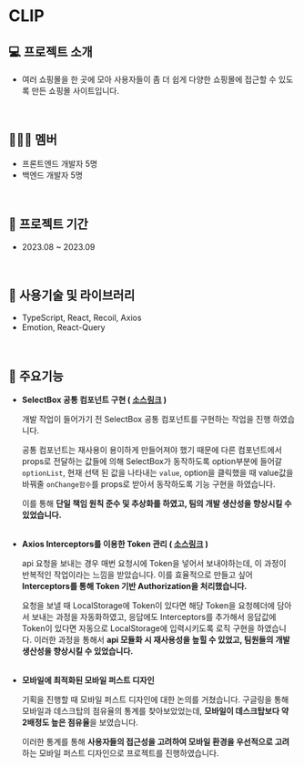 # CLIP

## 💻 프로젝트 소개
- 여러 쇼핑몰을 한 곳에 모아 사용자들이 좀 더 쉽게 다양한 쇼핑몰에 접근할 수 있도록 만든 쇼핑몰 사이트입니다.
<br/>

## 🧑‍🤝‍🧑 멤버
- 프론트엔드 개발자 5명
- 백엔드 개발자 5명
<br/>

## 📆 프로젝트 기간
- 2023.08 ~ 2023.09
<br/>

## 📖 사용기술 및 라이브러리
- TypeScript, React, Recoil, Axios
- Emotion, React-Query
<br/>

## 🔔 주요기능
- **SelectBox 공통 컴포넌트 구현 ( [소스링크](https://github.com/supercoding-commerce/FE/blob/dev/src/components/common/SelectBox/SelectBox.tsx) )**
    
    개발 작업이 들어가기 전 SelectBox 공통 컴포넌트를 구현하는 작업을 진행 하였습니다. 
    
    공통 컴포넌트는 재사용이 용이하게 만들어져야 했기 때문에 다른 컴포넌트에서 props로 전달하는 값들에 의해 SelectBox가 동작하도록 option부분에 들어갈 `optionList`, 현재 선택 된 값을 나타내는 `value`, option을 클릭했을 때 value값을 바꿔줄 `onChange함수`를 props로 받아서 동작하도록 기능 구현을 하였습니다.
    
    이를 통해 **단일 책임 원칙 준수 및 추상화를 하였고, 팀의 개발 생산성을 향상시킬 수 있었습니다.**
  <br/>
  <br/>
    

- **Axios Interceptors를 이용한 Token 관리 ( [소스링크](https://github.com/supercoding-commerce/FE/blob/dev/src/apis/index.ts) )**
    
    api 요청을 보내는 경우 매번 요청시에 Token을 넣어서 보내야하는데, 이 과정이 반복적인 작업이라는 느낌을 받았습니다. 이를 효율적으로 만들고 싶어 **Interceptors를 통해 Token 기반 Authorization을 처리했습니다.**
    
    요청을 보낼 때 LocalStorage에 Token이 있다면 해당 Token을 요청헤더에 담아서 보내는 과정을 자동화하였고,  응답에도 Interceptors를 추가해서 응답값에 Token이 있다면 자동으로 LocalStorage에 입력시키도록 로직 구현을 하였습니다. 이러한 과정을 통해서 **api 모듈화 시 재사용성을 높힐 수 있었고, 팀원들의 개발 생산성을 향상시킬 수 있었습니다.**
  <br/>
  <br/>
  
    
- **모바일에 최적화된 모바일 퍼스트 디자인**
    
    기획을 진행할 때 모바일 퍼스트 디자인에 대한 논의를 거쳤습니다. 구글링을 통해 모바일과 데스크탑의 점유율의 통계를 찾아보았었는데, **모바일이 데스크탑보다 약 2배정도 높은 점유율**을 보였습니다.
    
    이러한 통계를 통해 **사용자들의 접근성을 고려하여 모바일 환경을 우선적으로 고려**하는 모바일 퍼스트 디자인으로 프로젝트를 진행하였습니다.
